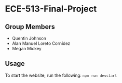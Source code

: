 # ECE-513-Final-Project


## Group Members
- Quentin Johnson
- Alan Manuel Loreto Cornídez
- Megan Mickey


## Usage
To start the website, run the following: `npm run devstart` 
